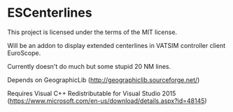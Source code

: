 # ESCenterlines

This project is licensed under the terms of the MIT license.

Will be an addon to display extended centerlines in VATSIM controller client EuroScope.

Currently doesn't do much but some stupid 20 NM lines.

Depends on GeographicLib (http://geographiclib.sourceforge.net/)

Requires Visual C++ Redistributable for Visual Studio 2015 (https://www.microsoft.com/en-us/download/details.aspx?id=48145)
